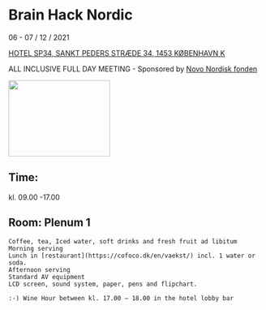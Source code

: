 # Brain Hack Nordic

06 - 07 / 12 / 2021             


[HOTEL SP34, SANKT PEDERS STRÆDE 34, 1453 KØBENHAVN K](https://www.brochner-hotels.dk/hotel-sp34/)

ALL INCLUSIVE FULL DAY MEETING - Sponsored by [Novo Nordisk fonden](https://novonordiskfonden.dk/en/)

<img src="https://github.com/openneuropet/outreach/blob/main/Templates/Images/logo-Novo-Nordisk-Fonden.png" width="200" height="150">

## Time: 

kl. 09.00 -17.00

## Room: Plenum 1

    Coffee, tea, Iced water, soft drinks and fresh fruit ad libitum
    Morning serving
    Lunch in [restaurant](https://cofoco.dk/en/vaekst/) incl. 1 water or soda.
    Afternoon serving
    Standard AV equipment
    LCD screen, sound system, paper, pens and flipchart.
   
    :-) Wine Hour between kl. 17.00 – 18.00 in the hotel lobby bar
